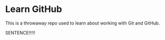 # Learn GitHub

This is a throwaway repo used to learn about working with Git and GitHub.

SENTENCE!!!!!

